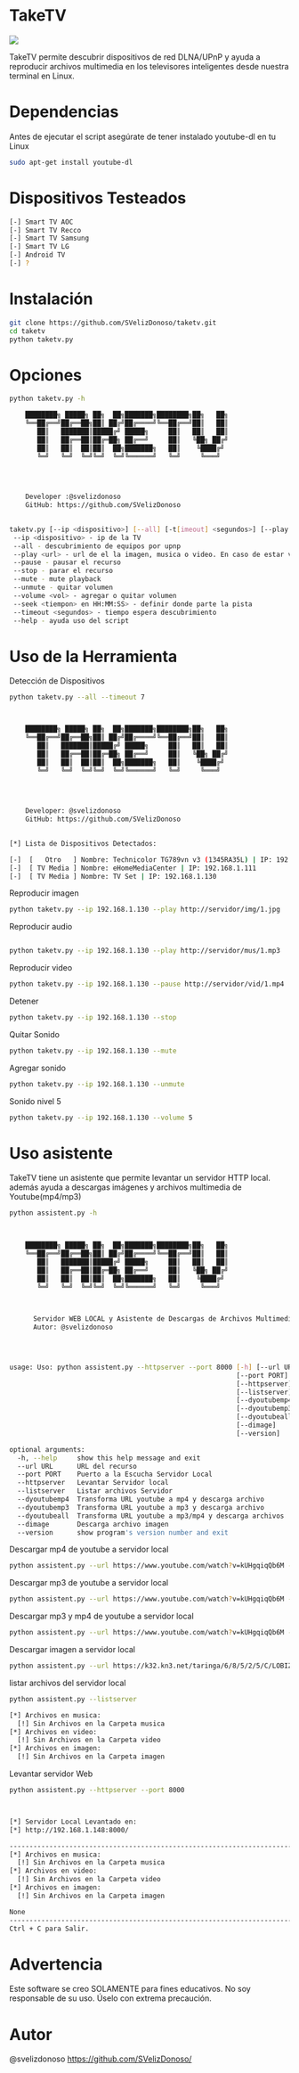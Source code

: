 # TakeTV
<img src="https://image.ibb.co/iZqizH/taketv.png" >

TakeTV permite descubrir dispositivos de red DLNA/UPnP y ayuda a reproducir archivos multimedia en los televisores inteligentes desde nuestra terminal en Linux.

# Dependencias
Antes de ejecutar el script asegúrate de tener instalado youtube-dl en tu Linux

```sh
sudo apt-get install youtube-dl
```

# Dispositivos Testeados
```sh
[-] Smart TV AOC
[-] Smart TV Recco
[-] Smart TV Samsung
[-] Smart TV LG
[-] Android TV
[-] ?
```

# Instalación
```sh
git clone https://github.com/SVelizDonoso/taketv.git
cd taketv
python taketv.py
```
# Opciones

```sh
python taketv.py -h

	████████╗ █████╗ ██╗  ██╗███████╗████████╗██╗   ██╗
	╚══██╔══╝██╔══██╗██║ ██╔╝██╔════╝╚══██╔══╝██║   ██║
	   ██║   ███████║█████╔╝ █████╗     ██║   ██║   ██║
	   ██║   ██╔══██║██╔═██╗ ██╔══╝     ██║   ╚██╗ ██╔╝
	   ██║   ██║  ██║██║  ██╗███████╗   ██║    ╚████╔╝ 
	   ╚═╝   ╚═╝  ╚═╝╚═╝  ╚═╝╚══════╝   ╚═╝     ╚═══╝  
                                                                       


                                                           
    Developer :@svelizdonoso                                                      
    GitHub: https://github.com/SVelizDonoso

    
taketv.py [--ip <dispositivo>] [--all] [-t[imeout] <segundos>] [--play <url>] [--pause] [--stop]
 --ip <dispositivo> - ip de la TV
 --all - descubrimiento de equipos por upnp
 --play <url> - url de el la imagen, musica o video. En caso de estar vacia reproduce el recurso anterior.
 --pause - pausar el recurso
 --stop - parar el recurso
 --mute - mute playback
 --unmute - quitar volumen
 --volume <vol> - agregar o quitar volumen
 --seek <tiempon> en HH:MM:SS> - definir donde parte la pista
 --timeout <segundos> - tiempo espera descubrimiento
 --help - ayuda uso del script
```
# Uso de la Herramienta
Detección de Dispositivos 
```sh
python taketv.py --all --timeout 7



	████████╗ █████╗ ██╗  ██╗███████╗████████╗██╗   ██╗
	╚══██╔══╝██╔══██╗██║ ██╔╝██╔════╝╚══██╔══╝██║   ██║
	   ██║   ███████║█████╔╝ █████╗     ██║   ██║   ██║
	   ██║   ██╔══██║██╔═██╗ ██╔══╝     ██║   ╚██╗ ██╔╝
	   ██║   ██║  ██║██║  ██╗███████╗   ██║    ╚████╔╝ 
	   ╚═╝   ╚═╝  ╚═╝╚═╝  ╚═╝╚══════╝   ╚═╝     ╚═══╝  
                                                                       


                                                           
    Developer: @svelizdonoso                                                      
    GitHub: https://github.com/SVelizDonoso

    
[*] Lista de Dispositivos Detectados: 

[-]  [   Otro   ] Nombre: Technicolor TG789vn v3 (1345RA35L) | IP: 192.168.1.1
[-]  [ TV Media ] Nombre: eHomeMediaCenter | IP: 192.168.1.111
[-]  [ TV Media ] Nombre: TV Set | IP: 192.168.1.130

```
Reproducir imagen
```sh
python taketv.py --ip 192.168.1.130 --play http://servidor/img/1.jpg
```
Reproducir audio
```sh

python taketv.py --ip 192.168.1.130 --play http://servidor/mus/1.mp3
```
Reproducir video
```sh
python taketv.py --ip 192.168.1.130 --pause http://servidor/vid/1.mp4
```
Detener
```sh
python taketv.py --ip 192.168.1.130 --stop 
```
Quitar Sonido 
```sh
python taketv.py --ip 192.168.1.130 --mute 
```
Agregar sonido 
```sh
python taketv.py --ip 192.168.1.130 --unmute
```
 Sonido nivel 5
```sh
python taketv.py --ip 192.168.1.130 --volume 5
```

# Uso asistente
TakeTV tiene un asistente que permite levantar un servidor HTTP local. además ayuda a descargas imágenes y archivos multimedia de Youtube(mp4/mp3)

```sh
python assistent.py -h

     

	████████╗ █████╗ ██╗  ██╗███████╗████████╗██╗   ██╗
	╚══██╔══╝██╔══██╗██║ ██╔╝██╔════╝╚══██╔══╝██║   ██║
	   ██║   ███████║█████╔╝ █████╗     ██║   ██║   ██║
	   ██║   ██╔══██║██╔═██╗ ██╔══╝     ██║   ╚██╗ ██╔╝
	   ██║   ██║  ██║██║  ██╗███████╗   ██║    ╚████╔╝ 
	   ╚═╝   ╚═╝  ╚═╝╚═╝  ╚═╝╚══════╝   ╚═╝     ╚═══╝  
                                                                       


      Servidor WEB LOCAL y Asistente de Descargas de Archivos Multimedia.
      Autor: @svelizdonoso

	


usage: Uso: python assistent.py --httpserver --port 8000 [-h] [--url URL]
                                                         [--port PORT]
                                                         [--httpserver]
                                                         [--listserver]
                                                         [--dyoutubemp4]
                                                         [--dyoutubemp3]
                                                         [--dyoutubeall]
                                                         [--dimage]
                                                         [--version]

optional arguments:
  -h, --help     show this help message and exit
  --url URL      URL del recurso
  --port PORT    Puerto a la Escucha Servidor Local
  --httpserver   Levantar Servidor local
  --listserver   Listar archivos Servidor
  --dyoutubemp4  Transforma URL youtube a mp4 y descarga archivo
  --dyoutubemp3  Transforma URL youtube a mp3 y descarga archivo
  --dyoutubeall  Transforma URL youtube a mp3/mp4 y descarga archivos
  --dimage       Descarga archivo imagen
  --version      show program's version number and exit

```
Descargar mp4 de youtube a servidor local
```sh
python assistent.py --url https://www.youtube.com/watch?v=kUHgqiqQb6M --dyoutubemp4
```

Descargar mp3 de youtube a servidor local
```sh
python assistent.py --url https://www.youtube.com/watch?v=kUHgqiqQb6M --dyoutubemp3
```

Descargar mp3 y mp4 de youtube a servidor local
```sh
python assistent.py --url https://www.youtube.com/watch?v=kUHgqiqQb6M --dyoutubeall
```
Descargar imagen a servidor local
```sh
python assistent.py --url https://k32.kn3.net/taringa/6/8/5/2/5/C/LOBIZNO/70E.jpg --dimage
```
listar archivos del servidor local
```sh
python assistent.py --listserver

[*] Archivos en musica:
  [!] Sin Archivos en la Carpeta musica
[*] Archivos en video:
  [!] Sin Archivos en la Carpeta video
[*] Archivos en imagen:
  [!] Sin Archivos en la Carpeta imagen

```
Levantar servidor Web
```sh
python assistent.py --httpserver --port 8000



[*] Servidor Local Levantado en:
[*] http://192.168.1.148:8000/

-------------------------------------------------------------------------------------------
[*] Archivos en musica:
  [!] Sin Archivos en la Carpeta musica
[*] Archivos en video:
  [!] Sin Archivos en la Carpeta video
[*] Archivos en imagen:
  [!] Sin Archivos en la Carpeta imagen

None
-------------------------------------------------------------------------------------------
Ctrl + C para Salir.


```

# Advertencia
Este software se creo SOLAMENTE para fines educativos. No soy responsable de su uso. Úselo con extrema precaución.

# Autor
@svelizdonoso https://github.com/SVelizDonoso/


